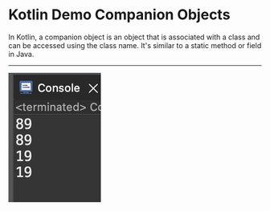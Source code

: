 # Kotlin Demo Companion Objects

In Kotlin, a companion object is an object that is associated with a class and can be accessed using the class name. It's similar to a static method or field in Java.

___

[![Vaibhav Mojidra - 1.jpeg](https://raw.githubusercontent.com/VaibhavMojidra/Kotlin---Demo-Companion-Objects/master/output/1.jpeg "Vaibhav Mojidra")](https://vaibhavmojidra.github.io/site/)
